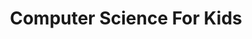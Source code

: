 ---
layout: post
title: Computer Science For Kids
description: "course I made in 5th grade that teaches basics of programming to kids/beginenrs"
tags:
  - project
  - course
comments: true
link: 'https://www.udemy.com/computer-science-for-kids'
---